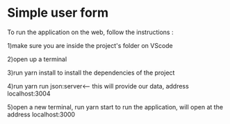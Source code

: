 # Simple user form

To run the application on the web, follow the instructions :

1)make sure you are inside the project's folder on VScode

2)open up a terminal

3)run yarn install to install the dependencies of the project

4)run yarn run json:server<-- this will provide our data, address localhost:3004

5)open a new terminal, run yarn start to run the application, will open at the address localhost:3000
